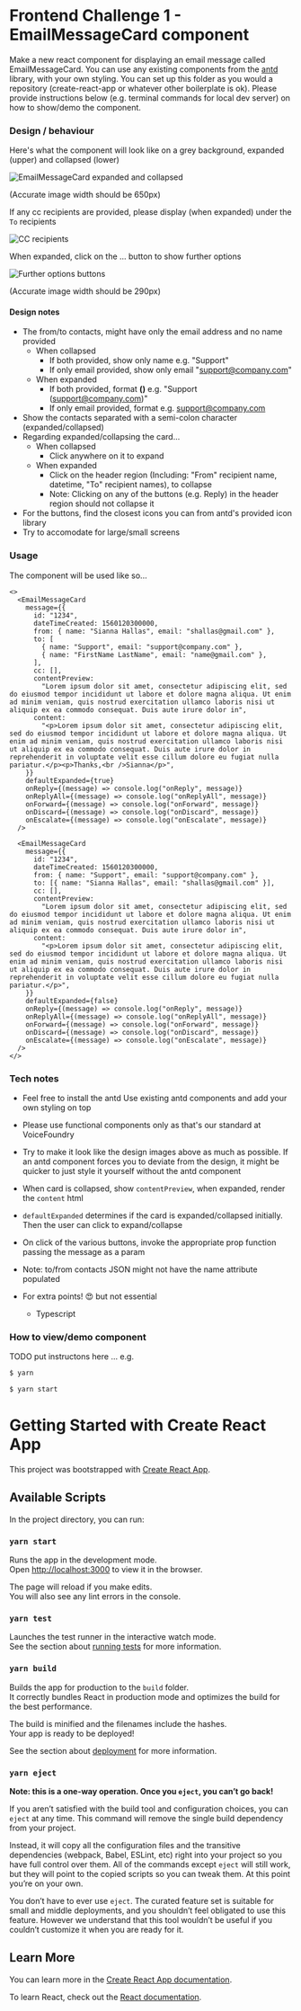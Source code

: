 # Frontend Challenge 1 - EmailMessageCard component 

Make a new react component for displaying an email message called EmailMessageCard. You can use any existing components from the [antd](https://ant.design/components/overview/) library, with your own styling. You can set up this folder as you would a repository (create-react-app or whatever other boilerplate is ok). Please provide instructions below (e.g. terminal commands for local dev server) on how to show/demo the component.

### Design / behaviour

Here's what the component will look like on a grey background, expanded (upper) and collapsed (lower)

![EmailMessageCard expanded and collapsed](/challenge-1-EmailMessageCard/readme-images/EmailMessageCard-expanded-and-collapsed.png)

(Accurate image width should be 650px)

If any cc recipients are provided, please display (when expanded) under the `To` recipients

![CC recipients](/challenge-1-EmailMessageCard/readme-images/EmailMessageCard-cc.png)



When expanded, click on the ... button to show further options

![Further options buttons](/challenge-1-EmailMessageCard/readme-images/EmailMessageCard-buttons.png)

(Accurate image width should be 290px)

#### Design notes

- The from/to contacts, might have only the email address and no name provided
    - When collapsed
        - If both provided, show only name e.g. "Support"
        - If only email provided, show only email "support@company.com"
    - When expanded
        - If both provided, format **<name> (<email>)** e.g. "Support (support@company.com)"
        - If only email provided, format **<email>** e.g. support@company.com
- Show the contacts separated with a semi-colon character (expanded/collapsed)
- Regarding expanded/collapsing the card...
    - When collapsed
        - Click anywhere on it to expand
    - When expanded
        - Click on the header region (Including: "From" recipient name, datetime, "To" recipient names), to collapse
        - Note: Clicking on any of the buttons (e.g. Reply) in the header region should not collapse it
- For the buttons, find the closest icons you can from antd's provided icon library
- Try to accomodate for large/small screens

### Usage

The component will be used like so...

```
<>
  <EmailMessageCard
    message={{
      id: "1234",
      dateTimeCreated: 1560120300000,
      from: { name: "Sianna Hallas", email: "shallas@gmail.com" },
      to: [
        { name: "Support", email: "support@company.com" },
        { name: "FirstName LastName", email: "name@gmail.com" },
      ],
      cc: [],
      contentPreview:
        "Lorem ipsum dolor sit amet, consectetur adipiscing elit, sed do eiusmod tempor incididunt ut labore et dolore magna aliqua. Ut enim ad minim veniam, quis nostrud exercitation ullamco laboris nisi ut aliquip ex ea commodo consequat. Duis aute irure dolor in",
      content:
        "<p>Lorem ipsum dolor sit amet, consectetur adipiscing elit, sed do eiusmod tempor incididunt ut labore et dolore magna aliqua. Ut enim ad minim veniam, quis nostrud exercitation ullamco laboris nisi ut aliquip ex ea commodo consequat. Duis aute irure dolor in reprehenderit in voluptate velit esse cillum dolore eu fugiat nulla pariatur.</p><p>Thanks,<br />Sianna</p>",
    }}
    defaultExpanded={true}
    onReply={(message) => console.log("onReply", message)}
    onReplyAll={(message) => console.log("onReplyAll", message)}
    onForward={(message) => console.log("onForward", message)}
    onDiscard={(message) => console.log("onDiscard", message)}
    onEscalate={(message) => console.log("onEscalate", message)}
  />

  <EmailMessageCard
    message={{
      id: "1234",
      dateTimeCreated: 1560120300000,
      from: { name: "Support", email: "support@company.com" },
      to: [{ name: "Sianna Hallas", email: "shallas@gmail.com" }],
      cc: [],
      contentPreview:
        "Lorem ipsum dolor sit amet, consectetur adipiscing elit, sed do eiusmod tempor incididunt ut labore et dolore magna aliqua. Ut enim ad minim veniam, quis nostrud exercitation ullamco laboris nisi ut aliquip ex ea commodo consequat. Duis aute irure dolor in",
      content:
        "<p>Lorem ipsum dolor sit amet, consectetur adipiscing elit, sed do eiusmod tempor incididunt ut labore et dolore magna aliqua. Ut enim ad minim veniam, quis nostrud exercitation ullamco laboris nisi ut aliquip ex ea commodo consequat. Duis aute irure dolor in reprehenderit in voluptate velit esse cillum dolore eu fugiat nulla pariatur.</p>",
    }}
    defaultExpanded={false}
    onReply={(message) => console.log("onReply", message)}
    onReplyAll={(message) => console.log("onReplyAll", message)}
    onForward={(message) => console.log("onForward", message)}
    onDiscard={(message) => console.log("onDiscard", message)}
    onEscalate={(message) => console.log("onEscalate", message)}
  />
</>
```

### Tech notes

- Feel free to install the antd Use existing antd components and add your own styling on top
- Please use functional components only as that's our standard at VoiceFoundry
- Try to make it look like the design images above as much as possible. If an antd component forces you to deviate from the design, it might be quicker to just style it yourself without the antd component
- When card is collapsed, show `contentPreview`, when expanded, render the `content` html
- `defaultExpanded` determines if the card is expanded/collapsed initially. Then the user can click to expand/collapse
- On click of the various buttons, invoke the appropriate prop function passing the message as a param
- Note: to/from contacts JSON might not have the name attribute populated



- For extra points! 😍 but not essential
    - Typescript


### How to view/demo component

TODO put instructons here ... e.g.

```sh
$ yarn
```

```sh
$ yarn start
```

# Getting Started with Create React App

This project was bootstrapped with [Create React App](https://github.com/facebook/create-react-app).

## Available Scripts

In the project directory, you can run:

### `yarn start`

Runs the app in the development mode.\
Open [http://localhost:3000](http://localhost:3000) to view it in the browser.

The page will reload if you make edits.\
You will also see any lint errors in the console.

### `yarn test`

Launches the test runner in the interactive watch mode.\
See the section about [running tests](https://facebook.github.io/create-react-app/docs/running-tests) for more information.

### `yarn build`

Builds the app for production to the `build` folder.\
It correctly bundles React in production mode and optimizes the build for the best performance.

The build is minified and the filenames include the hashes.\
Your app is ready to be deployed!

See the section about [deployment](https://facebook.github.io/create-react-app/docs/deployment) for more information.

### `yarn eject`

**Note: this is a one-way operation. Once you `eject`, you can’t go back!**

If you aren’t satisfied with the build tool and configuration choices, you can `eject` at any time. This command will remove the single build dependency from your project.

Instead, it will copy all the configuration files and the transitive dependencies (webpack, Babel, ESLint, etc) right into your project so you have full control over them. All of the commands except `eject` will still work, but they will point to the copied scripts so you can tweak them. At this point you’re on your own.

You don’t have to ever use `eject`. The curated feature set is suitable for small and middle deployments, and you shouldn’t feel obligated to use this feature. However we understand that this tool wouldn’t be useful if you couldn’t customize it when you are ready for it.

## Learn More

You can learn more in the [Create React App documentation](https://facebook.github.io/create-react-app/docs/getting-started).

To learn React, check out the [React documentation](https://reactjs.org/).
